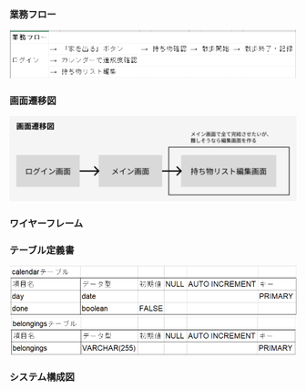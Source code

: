 ### 業務フロー
![alt text](https://github.com/Yaegashito/Wandom_Walk/blob/image/flow.png)
### 画面遷移図
![alt text](https://github.com/Yaegashito/Wandom_Walk/blob/image/pages.png)

### ワイヤーフレーム

### テーブル定義書
![alt text](https://github.com/Yaegashito/Wandom_Walk/blob/image/table1.png)<br>
![alt text](https://github.com/Yaegashito/Wandom_Walk/blob/image/table2.png)

### システム構成図
